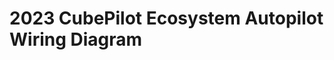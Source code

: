 # 2023 CubePilot Ecosystem Autopilot Wiring Diagram

<figure><img src="../.gitbook/assets/2023 CubePilot Ecosystem Autopilot Wiring Diagram（EN-RGB-4098x5464).jpg" alt=""><figcaption></figcaption></figure>
